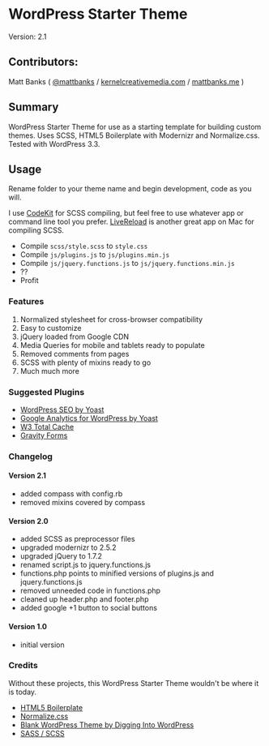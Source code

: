 # WordPress Starter Theme

Version: 2.1

## Contributors:

Matt Banks ( [@mattbanks](http://twitter.com/mattbanks) / [kernelcreativemedia.com](http://www.kernelcreativemedia.com) / [mattbanks.me](http://www.mattbanks.me) )

## Summary

WordPress Starter Theme for use as a starting template for building custom themes. Uses SCSS, HTML5 Boilerplate with Modernizr and Normalize.css. Tested with WordPress 3.3.

## Usage

Rename folder to your theme name and begin development, code as you will. 

I use [CodeKit](http://incident57.com/codekit/) for SCSS compiling, but feel free to use whatever app or command line tool you prefer. [LiveReload](http://livereload.com/) is another great app on Mac for compiling SCSS.

- Compile `scss/style.scss` to `style.css`
- Compile `js/plugins.js` to `js/plugins.min.js`
- Compile `js/jquery.functions.js` to `js/jquery.functions.min.js`
- ??
- Profit

### Features

1. Normalized stylesheet for cross-browser compatibility
2. Easy to customize
3. jQuery loaded from Google CDN
4. Media Queries for mobile and tablets ready to populate
5. Removed comments from pages
6. SCSS with plenty of mixins ready to go
7. Much much more

### Suggested Plugins

* [WordPress SEO by Yoast](http://wordpress.org/extend/plugins/wordpress-seo/)
* [Google Analytics for WordPress by Yoast](http://wordpress.org/extend/plugins/google-analytics-for-wordpress/)
* [W3 Total Cache](http://wordpress.org/extend/plugins/w3-total-cache/)
* [Gravity Forms](http://www.gravityforms.com/)

### Changelog

#### Version 2.1

* added compass with config.rb
* removed mixins covered by compass

#### Version 2.0

* added SCSS as preprocessor files
* upgraded modernizr to 2.5.2
* upgraded jQuery to 1.7.2
* renamed script.js to jquery.functions.js
* functions.php points to minified versions of plugins.js and jquery.functions.js
* removed unneeded code in functions.php
* cleaned up header.php and footer.php
* added google +1 button to social buttons

#### Version 1.0

* initial version

### Credits

Without these projects, this WordPress Starter Theme wouldn't be where it is today.

* [HTML5 Boilerplate](http://html5boilerplate.com)
* [Normalize.css](http://necolas.github.com/normalize.css)
* [Blank WordPress Theme by Digging Into WordPress](http://digwp.com/2010/02/blank-wordpress-theme/)
* [SASS / SCSS](http://sass-lang.com/)